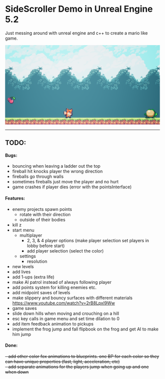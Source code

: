 # SideScroller Demo in Unreal Engine 5.2

Just messing around with unreal engine and c++ to create a mario like game.

![Game Image](Content/Assets/Images/SideScroller.png)

---

## TODO:

#### Bugs:

- bouncing when leaving a ladder out the top
- fireball hit knocks player the wrong direction
- fireballs go through walls
- sometimes fireballs just move the player and no hurt
- game crashes if player dies (error with the pointsInterface)

#### Features:

- enemy projects spawn points
    - rotate with their direction
    - outside of their bodies
- kill z
- start menu
    - multiplayer
        - 2, 3, & 4 player options (make player selection set players in lobby before start)
        - add player selection (select the color)
    - settings
        - resolution
- new levels
- add lives
- add 1-ups (extra life)
- make AI patrol instead of always following player
- add points system for killing enemies etc.
- add midpoint saves of levels
- make slippery and bouncy surfaces with different materials
  https://www.youtube.com/watch?v=2rB8LpxI9Ww
- game saves
- slide down hills when moving and crouching on a hill
- esc key calls in game menu and set time dilation to 0
- add item feedback animation to pickups
- implement the frog jump and fall flipbook on the frog and get AI to make him jump

#### Done:

~~- add other color fox animations to blueprints. one BP for each color so they can have unique properties (fast, light, acceleration, etc)~~  
~~- add separate animations for the players jump when going up and one when down~~  
